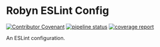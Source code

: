 # Robyn ESLint Config

[![Contributor Covenant](https://img.shields.io/badge/Contributor%20Covenant-v1.4%20adopted-ff69b4.svg)](CODE_OF_CONDUCT.md)
[![pipeline status](https://gitlab.com/jpickwell/eslint-config-robyn/badges/master/pipeline.svg)](https://gitlab.com/jpickwell/eslint-config-robyn/commits/master)
[![coverage report](https://gitlab.com/jpickwell/eslint-config-robyn/badges/master/coverage.svg)](https://gitlab.com/jpickwell/eslint-config-robyn/commits/master)

An ESLint configuration.
